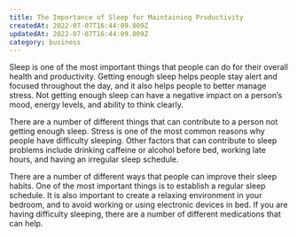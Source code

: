 ```yaml
---
title: The Importance of Sleep for Maintaining Productivity
createdAt: 2022-07-07T16:44:09.809Z
updatedAt: 2022-07-07T16:44:09.809Z
category: business
---
```


Sleep is one of the most important things that people can do for their overall health and productivity. Getting enough sleep helps people stay alert and focused throughout the day, and it also helps people to better manage stress. Not getting enough sleep can have a negative impact on a person’s mood, energy levels, and ability to think clearly.

There are a number of different things that can contribute to a person not getting enough sleep. Stress is one of the most common reasons why people have difficulty sleeping. Other factors that can contribute to sleep problems include drinking caffeine or alcohol before bed, working late hours, and having an irregular sleep schedule.

There are a number of different ways that people can improve their sleep habits. One of the most important things is to establish a regular sleep schedule. It is also important to create a relaxing environment in your bedroom, and to avoid working or using electronic devices in bed. If you are having difficulty sleeping, there are a number of different medications that can help.
